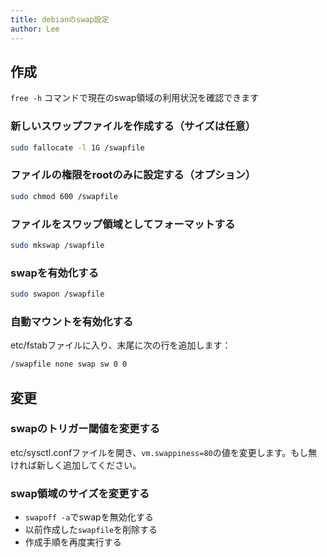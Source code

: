 ```yaml
---
title: debianのswap設定
author: Lee
---
```


## 作成

`free -h` コマンドで現在のswap領域の利用状況を確認できます

### 新しいスワップファイルを作成する（サイズは任意）

```bash
sudo fallocate -l 1G /swapfile
```

### ファイルの権限をrootのみに設定する（オプション）

```bash
sudo chmod 600 /swapfile
```

### ファイルをスワップ領域としてフォーマットする

```bash
sudo mkswap /swapfile
```

### swapを有効化する

```bash
sudo swapon /swapfile
```

### 自動マウントを有効化する

etc/fstabファイルに入り、末尾に次の行を追加します：

```bash
/swapfile none swap sw 0 0
```

## 変更

### swapのトリガー閾値を変更する

etc/sysctl.confファイルを開き、`vm.swappiness=80`の値を変更します。もし無ければ新しく追加してください。

### swap領域のサイズを変更する

- `swapoff -a`でswapを無効化する
- 以前作成した`swapfile`を削除する
- 作成手順を再度実行する
